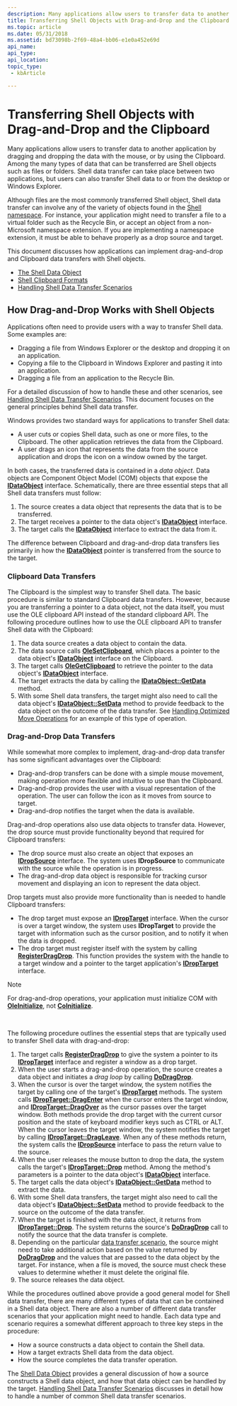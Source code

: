 ```yaml
---
description: Many applications allow users to transfer data to another application by dragging and dropping the data with the mouse, or by using the Clipboard.
title: Transferring Shell Objects with Drag-and-Drop and the Clipboard
ms.topic: article
ms.date: 05/31/2018
ms.assetid: bd73098b-2f69-48a4-bb06-e1e0a452e69d
api_name: 
api_type: 
api_location: 
topic_type: 
 - kbArticle

---
```


# Transferring Shell Objects with Drag-and-Drop and the Clipboard

Many applications allow users to transfer data to another application by dragging and dropping the data with the mouse, or by using the Clipboard. Among the many types of data that can be transferred are Shell objects such as files or folders. Shell data transfer can take place between two applications, but users can also transfer Shell data to or from the desktop or Windows Explorer.

Although files are the most commonly transferred Shell object, Shell data transfer can involve any of the variety of objects found in the [Shell namespace](namespace-intro.md). For instance, your application might need to transfer a file to a virtual folder such as the Recycle Bin, or accept an object from a non-Microsoft namespace extension. If you are implementing a namespace extension, it must be able to behave properly as a drop source and target.

This document discusses how applications can implement drag-and-drop and Clipboard data transfers with Shell objects.

- [The Shell Data Object](dataobject.md)
- [Shell Clipboard Formats](clipboard.md)
- [Handling Shell Data Transfer Scenarios](datascenarios.md)

## How Drag-and-Drop Works with Shell Objects

Applications often need to provide users with a way to transfer Shell data. Some examples are:

-   Dragging a file from Windows Explorer or the desktop and dropping it on an application.
-   Copying a file to the Clipboard in Windows Explorer and pasting it into an application.
-   Dragging a file from an application to the Recycle Bin.

For a detailed discussion of how to handle these and other scenarios, see [Handling Shell Data Transfer Scenarios](datascenarios.md). This document focuses on the general principles behind Shell data transfer.

Windows provides two standard ways for applications to transfer Shell data:

-   A user cuts or copies Shell data, such as one or more files, to the Clipboard. The other application retrieves the data from the Clipboard.
-   A user drags an icon that represents the data from the source application and drops the icon on a window owned by the target.

In both cases, the transferred data is contained in a *data object*. Data objects are Component Object Model (COM) objects that expose the [**IDataObject**](/windows/win32/api/objidl/nn-objidl-idataobject) interface. Schematically, there are three essential steps that all Shell data transfers must follow:

1.  The source creates a data object that represents the data that is to be transferred.
2.  The target receives a pointer to the data object's [**IDataObject**](/windows/win32/api/objidl/nn-objidl-idataobject) interface.
3.  The target calls the [**IDataObject**](/windows/win32/api/objidl/nn-objidl-idataobject) interface to extract the data from it.

The difference between Clipboard and drag-and-drop data transfers lies primarily in how the [**IDataObject**](/windows/win32/api/objidl/nn-objidl-idataobject) pointer is transferred from the source to the target.

### Clipboard Data Transfers

The Clipboard is the simplest way to transfer Shell data. The basic procedure is similar to standard Clipboard data transfers. However, because you are transferring a pointer to a data object, not the data itself, you must use the OLE clipboard API instead of the standard clipboard API. The following procedure outlines how to use the OLE clipboard API to transfer Shell data with the Clipboard:

1.  The data source creates a data object to contain the data.
2.  The data source calls [**OleSetClipboard**](/windows/win32/api/ole2/nf-ole2-olesetclipboard), which places a pointer to the data object's [**IDataObject**](/windows/win32/api/objidl/nn-objidl-idataobject) interface on the Clipboard.
3.  The target calls [**OleGetClipboard**](/windows/win32/api/ole2/nf-ole2-olegetclipboard) to retrieve the pointer to the data object's [**IDataObject**](/windows/win32/api/objidl/nn-objidl-idataobject) interface.
4.  The target extracts the data by calling the [**IDataObject::GetData**](/windows/win32/api/objidl/nf-objidl-idataobject-getdata) method.
5.  With some Shell data transfers, the target might also need to call the data object's [**IDataObject::SetData**](/windows/win32/api/objidl/nf-objidl-idataobject-setdata) method to provide feedback to the data object on the outcome of the data transfer. See [Handling Optimized Move Operations](datascenarios.md) for an example of this type of operation.

### Drag-and-Drop Data Transfers

While somewhat more complex to implement, drag-and-drop data transfer has some significant advantages over the Clipboard:

-   Drag-and-drop transfers can be done with a simple mouse movement, making operation more flexible and intuitive to use than the Clipboard.
-   Drag-and-drop provides the user with a visual representation of the operation. The user can follow the icon as it moves from source to target.
-   Drag-and-drop notifies the target when the data is available.

Drag-and-drop operations also use data objects to transfer data. However, the drop source must provide functionality beyond that required for Clipboard transfers:

-   The drop source must also create an object that exposes an [**IDropSource**](/windows/win32/api/oleidl/nn-oleidl-idropsource) interface. The system uses **IDropSource** to communicate with the source while the operation is in progress.
-   The drag-and-drop data object is responsible for tracking cursor movement and displaying an icon to represent the data object.

Drop targets must also provide more functionality than is needed to handle Clipboard transfers:

-   The drop target must expose an [**IDropTarget**](/windows/win32/api/oleidl/nn-oleidl-idroptarget) interface. When the cursor is over a target window, the system uses **IDropTarget** to provide the target with information such as the cursor position, and to notify it when the data is dropped.
-   The drop target must register itself with the system by calling [**RegisterDragDrop**](/windows/win32/api/ole2/nf-ole2-registerdragdrop). This function provides the system with the handle to a target window and a pointer to the target application's [**IDropTarget**](/windows/win32/api/oleidl/nn-oleidl-idroptarget) interface.

> [!Note]  
> For drag-and-drop operations, your application must initialize COM with [**OleInitialize**](/windows/win32/api/ole2/nf-ole2-oleinitialize), not [**CoInitialize**](/windows/win32/api/objbase/nf-objbase-coinitialize).

 

The following procedure outlines the essential steps that are typically used to transfer Shell data with drag-and-drop:

1.  The target calls [**RegisterDragDrop**](/windows/win32/api/ole2/nf-ole2-registerdragdrop) to give the system a pointer to its [**IDropTarget**](/windows/win32/api/oleidl/nn-oleidl-idroptarget) interface and register a window as a drop target.
2.  When the user starts a drag-and-drop operation, the source creates a data object and initiates a *drag loop* by calling [**DoDragDrop**](/windows/win32/api/ole2/nf-ole2-dodragdrop).
3.  When the cursor is over the target window, the system notifies the target by calling one of the target's [**IDropTarget**](/windows/win32/api/oleidl/nn-oleidl-idroptarget) methods. The system calls [**IDropTarget::DragEnter**](/windows/win32/api/oleidl/nf-oleidl-idroptarget-dragenter) when the cursor enters the target window, and [**IDropTarget::DragOver**](/windows/win32/api/oleidl/nf-oleidl-idroptarget-dragover) as the cursor passes over the target window. Both methods provide the drop target with the current cursor position and the state of keyboard modifier keys such as CTRL or ALT. When the cursor leaves the target window, the system notifies the target by calling [**IDropTarget::DragLeave**](/windows/win32/api/oleidl/nf-oleidl-idroptarget-dragleave). When any of these methods return, the system calls the [**IDropSource**](/windows/win32/api/oleidl/nn-oleidl-idropsource) interface to pass the return value to the source.
4.  When the user releases the mouse button to drop the data, the system calls the target's [**IDropTarget::Drop**](/windows/win32/api/oleidl/nf-oleidl-idroptarget-drop) method. Among the method's parameters is a pointer to the data object's [**IDataObject**](/windows/win32/api/objidl/nn-objidl-idataobject) interface.
5.  The target calls the data object's [**IDataObject::GetData**](/windows/win32/api/objidl/nf-objidl-idataobject-getdata) method to extract the data.
6.  With some Shell data transfers, the target might also need to call the data object's [**IDataObject::SetData**](/windows/win32/api/objidl/nf-objidl-idataobject-setdata) method to provide feedback to the source on the outcome of the data transfer.
7.  When the target is finished with the data object, it returns from [**IDropTarget::Drop**](/windows/win32/api/oleidl/nf-oleidl-idroptarget-drop). The system returns the source's [**DoDragDrop**](/windows/win32/api/ole2/nf-ole2-dodragdrop) call to notify the source that the data transfer is complete.
8.  Depending on the particular [data transfer scenario](datascenarios.md), the source might need to take additional action based on the value returned by [**DoDragDrop**](/windows/win32/api/ole2/nf-ole2-dodragdrop) and the values that are passed to the data object by the target. For instance, when a file is moved, the source must check these values to determine whether it must delete the original file.
9.  The source releases the data object.

While the procedures outlined above provide a good general model for Shell data transfer, there are many different types of data that can be contained in a Shell data object. There are also a number of different data transfer scenarios that your application might need to handle. Each data type and scenario requires a somewhat different approach to three key steps in the procedure:

-   How a source constructs a data object to contain the Shell data.
-   How a target extracts Shell data from the data object.
-   How the source completes the data transfer operation.

The [Shell Data Object](dataobject.md) provides a general discussion of how a source constructs a Shell data object, and how that data object can be handled by the target. [Handling Shell Data Transfer Scenarios](datascenarios.md) discusses in detail how to handle a number of common Shell data transfer scenarios.

 

 
